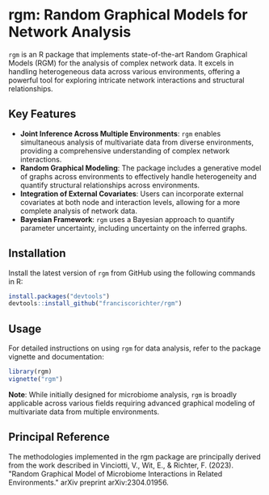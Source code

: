 # rgm: Random Graphical Models for Network Analysis

`rgm` is an R package that implements state-of-the-art Random Graphical Models (RGM) for the analysis of complex network data. It excels in handling heterogeneous data across various environments, offering a powerful tool for exploring intricate network interactions and structural relationships.

## Key Features

- **Joint Inference Across Multiple Environments**: `rgm` enables simultaneous analysis of multivariate data from diverse environments, providing a comprehensive understanding of complex network interactions.
- **Random Graphical Modeling**: The package includes a generative model of graphs across environments to effectively handle heterogeneity and quantify structural relationships across environments.
- **Integration of External Covariates**: Users can incorporate external covariates at both node and interaction levels, allowing for a more complete analysis of network data.
- **Bayesian Framework**: `rgm` uses a Bayesian approach to quantify parameter uncertainty, including uncertainty on the inferred graphs.

## Installation

Install the latest version of `rgm` from GitHub using the following commands in R:

```R
install.packages("devtools")
devtools::install_github("franciscorichter/rgm")
```

## Usage

For detailed instructions on using `rgm` for data analysis, refer to the package vignette and documentation:

```R
library(rgm)
vignette("rgm")
```

**Note**: While initially designed for microbiome analysis, `rgm` is broadly applicable across various fields requiring advanced graphical modeling of multivariate data from multiple environments.

## Principal Reference

The methodologies implemented in the rgm package are principally derived from the work described in Vinciotti, V., Wit, E., & Richter, F. (2023). "Random Graphical Model of Microbiome Interactions in Related Environments." arXiv preprint arXiv:2304.01956.


